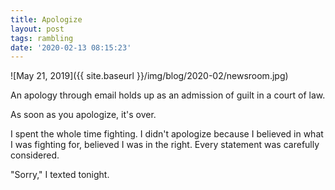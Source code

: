 ```yaml
---
title: Apologize
layout: post
tags: rambling
date: '2020-02-13 08:15:23'
---
```


![May 21, 2019]({{ site.baseurl }}/img/blog/2020-02/newsroom.jpg)

An apology through email holds up as an admission of guilt in a court of law.

As soon as you apologize, it's over.

I spent the whole time fighting. I didn't apologize because I believed in what I was fighting for, believed I was in the right. Every statement was carefully considered.

"Sorry," I texted tonight.